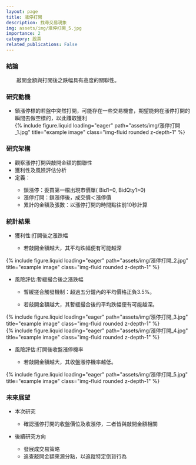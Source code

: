 ```yaml
---
layout: page
title: 漲停打開
description: 找尋交易現象
img: assets/img/漲停打開_5.jpg
importance: 2
category: 股票
related_publications: False
---
```


<div class="Conclusion">
    <h3>結論</h3>
    <div class="characteristics" style="margin-left: 2em">
        敲開金額與打開後之跌幅具有高度的關聯性。
    </div>
</div>

<div class="Motivation">
    <h3>研究動機</h3>
    <ul>
        <li>鎖漲停標的若盤中突然打開，可能存在一些交易機會，期望能夠在漲停打開的瞬間去做空標的，以此賺取獲利</li>
        <div class="col-sm mt-3 mt-md-0">
            {% include figure.liquid loading="eager" path="assets/img/漲停打開_1.jpg" title="example image" class="img-fluid rounded z-depth-1" %}
        </div>   
    </ul>
</div>

<div class="Structure">
    <h3>研究架構</h3>
    <ul>
        <li>觀察漲停打開與敲開金額的關聯性</li>
        <li>獲利性及風險評估分析</li>
        <li>定義：</li>
        <ul>
            <li>鎖漲停：委買第一檔出現市價單( Bid1=0, BidQty1>0)</li>
            <li>漲停打開：鎖漲停後，成交價＜漲停價</li>
            <li>累計的金額及張數：以漲停打開的時間點往前10秒計算</li>
        </ul>
    </ul>
</div>

<div class="Statistics">
    <h3>統計結果</h3>
    <ul>
        <li>獲利性:打開後之漲跌幅</li>
        <ul><li>若敲開金額越大，其平均跌幅便有可能越深</li></ul>
    </ul>
    <div class="row">
        <div class="col-sm mt-3 mt-md-0">
            {% include figure.liquid loading="eager" path="assets/img/漲停打開_2.jpg" title="example image" class="img-fluid rounded z-depth-1" %}
        </div>
    </div>
    <ul>
        <li>風險評估:暫緩撮合後之漲跌幅</li>
        <ul><li>暫緩搓合觸發機制：超過五分鐘內的平均價格正負3.5%。</li></ul>
        <ul><li>若敲開金額越大，其暫緩撮合後的平均跌幅便有可能越深。</li></ul>
    </ul>
    <div class="row">
        <div class="col-sm mt-3 mt-md-0">
            {% include figure.liquid loading="eager" path="assets/img/漲停打開_3.jpg" title="example image" class="img-fluid rounded z-depth-1" %}
        </div>
        <div class="col-sm mt-3 mt-md-0">
            {% include figure.liquid loading="eager" path="assets/img/漲停打開_4.jpg" title="example image" class="img-fluid rounded z-depth-1" %}
        </div>
    </div>
    <ul>
        <li>風險評估:打開後收盤漲停機率</li>
        <ul><li>若敲開金額越大，其收盤漲停機率越低。</li></ul>
    </ul>
    <div class="row">
        <div class="col-sm mt-3 mt-md-0">
            {% include figure.liquid loading="eager" path="assets/img/漲停打開_5.jpg" title="example image" class="img-fluid rounded z-depth-1" %}
        </div>
    </div>

<div class="Future">
    <h3>未來展望</h3>
    <div class="CurrentResearch">
        <ul>
            <li>本次研究</li>
            <ul>
                <li>確認漲停打開的收盤價位及收漲停，二者皆與敲開金額相關</li>
            </ul>
        </ul>
    </div>
    <div class="FutureDirections">
        <ul>
            <li>後續研究方向</li>
            <ul>
                <li>發展成交易策略</li>
                <li>追查敲開金額來源分點，以追蹤特定倒貨行為</li>
            </ul>
        </ul>
    </div>
</div>
    